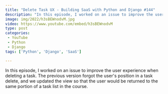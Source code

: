 ```yaml
---
title: "Delete Task UX - Building SaaS with Python and Django #144"
description: "In this episode, I worked on an issue to improve the user experience when deleting a task. The previous version forgot the user's position in a task delete, and we updated the view so that the user would be returned to the same portion of a task list in the course."
image: img/2022/h3sBEWnodvM.jpg
video: https://www.youtube.com/embed/h3sBEWnodvM
type: post
categories:
 - YouTube
 - Python
 - Django
tags: ['Python', 'Django', 'SaaS']

---
```


In this episode, I worked on an issue to improve the user experience when deleting a task. The previous version forgot the user's position in a task delete, and we updated the view so that the user would be returned to the same portion of a task list in the course.
